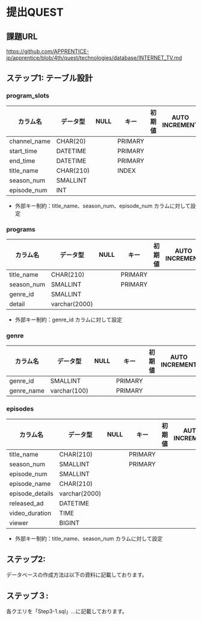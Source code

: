 # 提出QUEST
## 課題URL
https://github.com/APPRENTICE-jp/apprentice/blob/4th/quest/technologies/database/INTERNET_TV.md

## ステップ1: テーブル設計

### program_slots
| カラム名| データ型| NULL| キー| 初期値| AUTO INCREMENT|
| ------ |------|----| ----| ----| ----|
| channel_name | CHAR(20) | | PRIMARY | | |
| start_time | DATETIME | | PRIMARY | | |
| end_time | DATETIME | | PRIMARY | | |
| title_name | CHAR(210) | | INDEX | | |
| season_num | SMALLINT | | | | |
| episode_num | INT | | | | |
- 外部キー制約：title_name、season_num、episode_num カラムに対して設定

### programs
| カラム名| データ型| NULL| キー| 初期値| AUTO INCREMENT|
| ------ |------|----| ----| ----| ----|
| title_name | CHAR(210) | | PRIMARY | | |
| season_num | SMALLINT | | PRIMARY | |
| genre_id | SMALLINT | | | | |
| detail | varchar(2000) | | | | |
- 外部キー制約：genre_id カラムに対して設定

### genre
| カラム名| データ型| NULL| キー| 初期値| AUTO INCREMENT|
| ------ |------|----| ----| ----| ----|
| genre_id | SMALLINT | | PRIMARY | | |
| genre_name | varchar(100) | | PRIMARY | |

### episodes
| カラム名| データ型| NULL| キー| 初期値| AUTO INCREMENT|
| ------ |------|----| ----| ----| ----|
| title_name | CHAR(210) | | PRIMARY | | |
| season_num | SMALLINT | | PRIMARY | |
| episode_num | SMALLINT | | | |
| episode_name | CHAR(210) | | | |
| episode_details | varchar(2000) | | | |
| released_ad | DATETIME | | | |
| video_duration | TIME | | | |
| viewer | BIGINT | | | |
- 外部キー制約：title_name、season_num カラムに対して設定

## ステップ2:
データベースの作成方法は以下の資料に記載しております。

## ステップ３:
各クエリを「Step3-1.sql」...に記載しております。